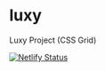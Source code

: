 # luxy
Luxy Project (CSS Grid)

[![Netlify Status](https://api.netlify.com/api/v1/badges/4024ee20-0932-4c26-977e-3c5df4d7041c/deploy-status)](https://app.netlify.com/sites/luxy/deploys)
